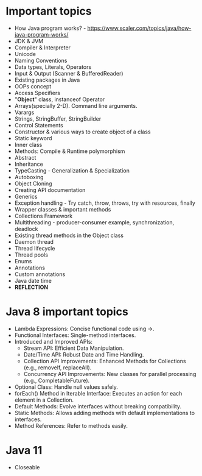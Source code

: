 # Important topics

* How Java program works? - https://www.scaler.com/topics/java/how-java-program-works/
* JDK & JVM
* Compiler & Interpreter
* Unicode
* Naming Conventions
* Data types, Literals, Operators
* Input & Output (Scanner & BufferedReader)
* Existing packages in Java
* OOPs concept
* Access Specifiers
* "**Object**" class, instanceof Operator
* Arrays(specially 2-D). Command line arguments.
* Varargs
* Strings, StringBuffer, StringBuilder
* Control Statements
* Constructor & various ways to create object of a class
* Static keyword
* Inner class
* Methods: Compile & Runtime polymorphism
* Abstract
* Inheritance
* TypeCasting - Generalization & Specialization
* Autoboxing
* Object Cloning
* Creating API documentation
* Generics
* Exception handling - Try catch, throw, throws, try with resources, finally
* Wrapper classes & important methods
* Collections Framework
* Multithreading - producer-consumer example, synchronization, deadlock
* Existing thread methods in the Object class
* Daemon thread
* Thread lifecycle
* Thread pools
* Enums
* Annotations
* Custom annotations
* Java date time
* **REFLECTION**

# Java 8 important topics

* Lambda Expressions: Concise functional code using ->.
* Functional Interfaces: Single-method interfaces.
* Introduced and Improved APIs:
  - Stream API: Efficient Data Manipulation.
  - Date/Time API: Robust Date and Time Handling.
  - Collection API Improvements: Enhanced Methods for Collections (e.g., removeIf, replaceAll).
  - Concurrency API Improvements: New classes for parallel processing (e.g., CompletableFuture).
* Optional Class: Handle null values safely.
* forEach() Method in Iterable Interface: Executes an action for each element in a Collection.
* Default Methods: Evolve interfaces without breaking compatibility.
* Static Methods: Allows adding methods with default implementations to interfaces.
* Method References: Refer to methods easily.

# Java 11

* Closeable
